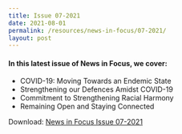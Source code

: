 ```yaml
---
title: Issue 07-2021
date: 2021-08-01
permalink: /resources/news-in-focus/07-2021/
layout: post
---
```

#### In this latest issue of News in Focus, we cover:
* COVID-19: Moving Towards an Endemic State
* Strengthening our Defences Amidst COVID-19
* Commitment to Strengthening Racial Harmony
* Remaining Open and Staying Connected


Download:
[News in Focus Issue 07-2021](/files/news-in-focus/2021/News%20In%20Focus%2007-2021.pdf)